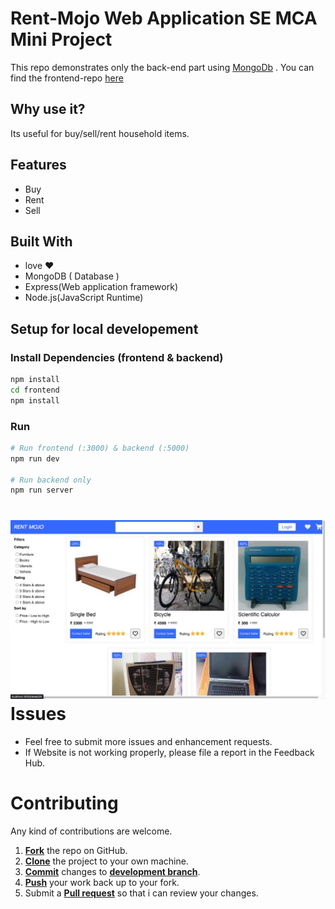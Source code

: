 # Rent-Mojo Web Application SE MCA Mini Project

This repo demonstrates only the back-end part using [MongoDb](https://www.mongodb.com/cloud/atlas/lp/try4?adgroup=1207264237113792) . You can find the frontend-repo [here](https://github.com/AbhyasKanaujia/Rent-Mojo)

## Why use it?

Its useful for buy/sell/rent household items.

## Features

* Buy
* Rent
* Sell

## Built With

* love ❤️
* MongoDB ( Database )
* Express(Web application framework)
* Node.js(JavaScript Runtime)


## Setup for local developement

### Install Dependencies (frontend & backend)

```bash
npm install
cd frontend
npm install
```

### Run

```bash
# Run frontend (:3000) & backend (:5000)
npm run dev

# Run backend only
npm run server
```
![photo_2022-11-20_11-39-42.jpg](https://raw.githubusercontent.com/AbhyasKanaujia/Rent-Mojo/master/photo_2022-11-20_11-39-42.jpg)
<br>
Issues
==========
* Feel free to submit more issues and enhancement requests.
* If Website is not working properly, please file a report in the Feedback Hub.

Contributing
==========
Any kind of contributions are welcome.
1. <a href='https://help.github.com/articles/fork-a-repo/'>**Fork**</a> the repo on GitHub.
2. <a href='https://help.github.com/articles/cloning-a-repository/'>**Clone**</a> the project to your own machine.
3. <a href='https://git-scm.com/book/en/v2/Git-Basics-Recording-Changes-to-the-Repository'>**Commit**</a> changes to <a href='https://git-scm.com/book/en/v2/Git-Branching-Branches-in-a-Nutshell'>**development branch**</a>.
4. <a href='https://help.github.com/articles/pushing-to-a-remote/'>**Push**</a> your work back up to your fork.
5. Submit a <a href='https://help.github.com/articles/about-pull-requests/'>**Pull request**</a> so that i can review your changes.
